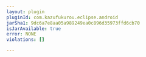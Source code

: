 ```yaml
---
layout: plugin
pluginId: com.kazufukurou.eclipse.android
jarSha1: 9dc6a7e8aa05a989249ea0c896d35973ffd6cb70
isJarAvailable: true
error: NONE
violations: []

---
```

